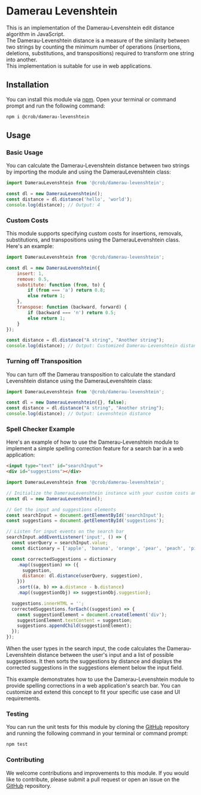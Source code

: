 # Damerau Levenshtein

This is an implementation of the Damerau-Levenshtein edit distance algorithm in JavaScript.<br>
The Damerau-Levenshtein distance is a measure of the similarity between two strings by counting the minimum number of operations (insertions, deletions, substitutions, and transpositions) required to transform one string into another.<br>
This implementation is suitable for use in web applications.

## Installation

You can install this module via [npm](https://www.npmjs.com/@crob/damerau-levenshtein). Open your terminal or command prompt and run the
following command:

```sh
npm i @crob/damerau-levenshtein
```

## Usage

### Basic Usage

You can calculate the Damerau-Levenshtein distance between two strings by importing the module and using the
DamerauLevenshtein class:

```js
import DamerauLevenshtein from '@crob/damerau-levenshtein';

const dl = new DamerauLevenshtein();
const distance = dl.distance('hello', 'world');
console.log(distance); // Output: 4
```

### Custom Costs

This module supports specifying custom costs for insertions, removals, substitutions, and transpositions using the
DamerauLevenshtein class. Here's an example:

```js
import DamerauLevenshtein from '@crob/damerau-levenshtein';

const dl = new DamerauLevenshtein({
    insert: 1,
    remove: 0.5,
    substitute: function (from, to) {
        if (from === 'a') return 0.8;
        else return 1;
    },
    transpose: function (backward, forward) {
        if (backward === 'n') return 0.5;
        else return 1;
    }
});

const distance = dl.distance("A string", "Another string");
console.log(distance); // Output: Customized Damerau-Levenshtein distance
```

### Turning off Transposition

You can turn off the Damerau transposition to calculate the standard Levenshtein distance using the DamerauLevenshtein class:

```js
import DamerauLevenshtein from '@crob/damerau-levenshtein';

const dl = new DamerauLevenshtein({}, false);
const distance = dl.distance("A string", "Another string");
console.log(distance); // Output: Levenshtein distance
```

### Spell Checker Example

Here's an example of how to use the Damerau-Levenshtein module to implement a simple spelling correction feature for a search bar in a web application:

```html
<input type="text" id="searchInput">
<div id="suggestions"></div>
```

```js
import DamerauLevenshtein from '@crob/damerau-levenshtein';

// Initialize the DamerauLevenshtein instance with your custom costs and flags
const dl = new DamerauLevenshtein();

// Get the input and suggestions elements
const searchInput = document.getElementById('searchInput');
const suggestions = document.getElementById('suggestions');

// Listen for input events on the search bar
searchInput.addEventListener('input', () => {
  const userQuery = searchInput.value;
  const dictionary = ['apple', 'banana', 'orange', 'pear', 'peach', 'pineapple', 'plum', 'strawberry'];

  const correctedSuggestions = dictionary
    .map((suggestion) => ({
      suggestion,
      distance: dl.distance(userQuery, suggestion),
    }))
    .sort((a, b) => a.distance - b.distance)
    .map((suggestionObj) => suggestionObj.suggestion);

  suggestions.innerHTML = '';
  correctedSuggestions.forEach((suggestion) => {
    const suggestionElement = document.createElement('div');
    suggestionElement.textContent = suggestion;
    suggestions.appendChild(suggestionElement);
  });
});
```

When the user types in the search input, the code calculates the Damerau-Levenshtein distance between the user's input and a list of possible suggestions. It then sorts the suggestions by distance and displays the corrected suggestions in the suggestions element below the input field.

This example demonstrates how to use the Damerau-Levenshtein module to provide spelling corrections in a web application's search bar. You can customize and extend this concept to fit your specific use case and UI requirements.

### Testing

You can run the unit tests for this module by cloning the [GitHub](https://github.com/chiribuc/damerau-levenshtein) repository and running the following command in your terminal or command prompt:

```sh
npm test
```

### Contributing
We welcome contributions and improvements to this module. If you would like to contribute, please submit a pull request or open an issue on the [GitHub](https://github.com/chiribuc/damerau-levenshtein) repository.
